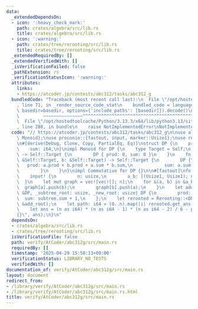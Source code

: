 ```yaml
---
data:
  _extendedDependsOn:
  - icon: ':heavy_check_mark:'
    path: crates/algebra/src/lib.rs
    title: crates/algebra/src/lib.rs
  - icon: ':warning:'
    path: crates/tree/rerooting/src/lib.rs
    title: crates/tree/rerooting/src/lib.rs
  _extendedRequiredBy: []
  _extendedVerifiedWith: []
  _isVerificationFailed: false
  _pathExtension: rs
  _verificationStatusIcon: ':warning:'
  attributes:
    links:
    - https://atcoder.jp/contests/abc312/tasks/abc312_g
  bundledCode: "Traceback (most recent call last):\n  File \"/opt/hostedtoolcache/Python/3.13.3/x64/lib/python3.13/site-packages/onlinejudge_verify/documentation/build.py\"\
    , line 71, in _render_source_code_stat\n    bundled_code = language.bundle(stat.path,\
    \ basedir=basedir, options={'include_paths': [basedir]}).decode()\n          \
    \         ~~~~~~~~~~~~~~~^^^^^^^^^^^^^^^^^^^^^^^^^^^^^^^^^^^^^^^^^^^^^^^^^^^^^^^^^^^^^^^^^^\n\
    \  File \"/opt/hostedtoolcache/Python/3.13.3/x64/lib/python3.13/site-packages/onlinejudge_verify/languages/rust.py\"\
    , line 288, in bundle\n    raise NotImplementedError\nNotImplementedError\n"
  code: "// https://atcoder.jp/contests/abc312/tasks/abc312_g\n\nuse algebra::{Commutative,\
    \ Monoid};\nuse proconio::{fastout, input, marker::Usize1};\nuse rerooting::Rerooting;\n\
    \n#[derive(Debug, Clone, Copy, PartialEq, Eq)]\nstruct DP {\n    prod: i64,\n\
    \    sum: i64,\n}\nimpl Monoid for DP {\n    type Target = Self;\n    fn id_element()\
    \ -> Self::Target {\n        DP { prod: 0, sum: 0 }\n    }\n    fn binary_operation(a:\
    \ &Self::Target, b: &Self::Target) -> Self::Target {\n        DP {\n         \
    \   prod: a.prod + b.prod + a.sum * b.sum,\n            sum: a.sum + b.sum,\n\
    \        }\n    }\n}\nimpl Commutative for DP {}\n\n#[fastout]\nfn main() {\n\
    \    input! {\n        n: usize,\n        a_b: [(Usize1, Usize1); n - 1],\n  \
    \  }\n    let mut graph = vec![vec![]; n];\n    for &(a, b) in &a_b {\n      \
    \  graph[a].push(b);\n        graph[b].push(a);\n    }\n    let add_root = |subtree:\
    \ &DP, _subtree_root: usize, _new_root: usize| DP {\n        prod: 0,\n      \
    \  sum: subtree.sum + 1,\n    };\n    let rerooted = Rerooting::<DP, _>::new(&graph,\
    \ &add_root);\n    let path: i64 = (0..n).map(|i| rerooted.get_ans(i).prod).sum();\n\
    \    let ans = (n as i64) * (n as i64 - 1) * (n as i64 - 2) / 6 - path;\n    println!(\"\
    {}\", ans);\n}\n"
  dependsOn:
  - crates/algebra/src/lib.rs
  - crates/tree/rerooting/src/lib.rs
  isVerificationFile: false
  path: verify/AtCoder/abc312g/src/main.rs
  requiredBy: []
  timestamp: '2025-04-29 15:50:13+09:00'
  verificationStatus: LIBRARY_NO_TESTS
  verifiedWith: []
documentation_of: verify/AtCoder/abc312g/src/main.rs
layout: document
redirect_from:
- /library/verify/AtCoder/abc312g/src/main.rs
- /library/verify/AtCoder/abc312g/src/main.rs.html
title: verify/AtCoder/abc312g/src/main.rs
---
```

